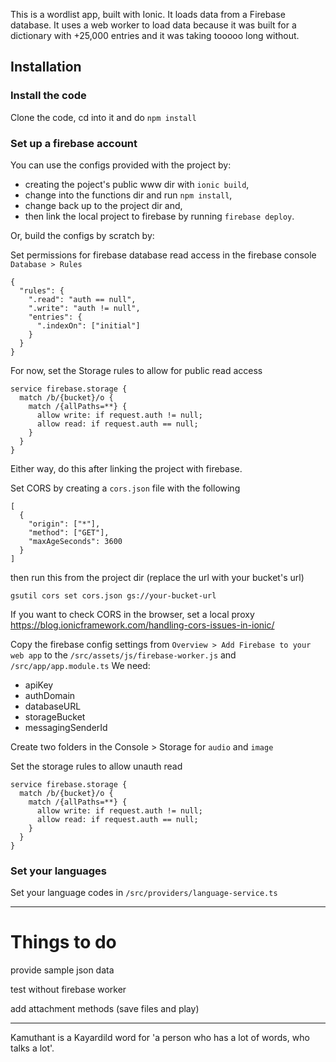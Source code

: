 This is a wordlist app, built with Ionic. It loads data from a Firebase database. It uses a web worker to load data because it was built for a dictionary with +25,000 entries and it was taking tooooo long without.

## Installation


### Install the code

Clone the code, cd into it and do `npm install`


### Set up a firebase account

You can use the configs provided with the project by:

- creating the poject's public www dir with `ionic build`,
- change into the functions dir and run `npm install`,
- change back up to the project dir and,
- then link the local project to firebase by running `firebase deploy`. 

Or, build the configs by scratch by:

Set permissions for firebase database read access in the firebase console `Database > Rules`

    {
      "rules": {
        ".read": "auth == null",
        ".write": "auth != null",
        "entries": {
          ".indexOn": ["initial"]
        }
      }
    }

For now, set the Storage rules to allow for public read access

    service firebase.storage {
      match /b/{bucket}/o {
        match /{allPaths=**} {
          allow write: if request.auth != null;
          allow read: if request.auth == null;
        }
      }
    }




Either way, do this after linking the project with firebase.

Set CORS by creating a `cors.json` file with the following

```
[
  {
    "origin": ["*"],
    "method": ["GET"],
    "maxAgeSeconds": 3600
  }
]
```

then run this from the project dir (replace the url with your bucket's url)

    gsutil cors set cors.json gs://your-bucket-url

If you want to check CORS in the browser, set a local proxy
https://blog.ionicframework.com/handling-cors-issues-in-ionic/




Copy the firebase config settings from `Overview > Add Firebase to your web app` to the `/src/assets/js/firebase-worker.js` and `/src/app/app.module.ts` We need: 

- apiKey
- authDomain
- databaseURL
- storageBucket
- messagingSenderId

Create two folders in the Console > Storage for `audio` and `image`

Set the storage rules to allow unauth read

```
service firebase.storage {
  match /b/{bucket}/o {
    match /{allPaths=**} {
      allow write: if request.auth != null;
      allow read: if request.auth == null;
    }
  }
}
```



### Set your languages

Set your language codes in `/src/providers/language-service.ts`

 

-----

# Things to do 

provide sample json data

test without firebase worker

add attachment methods (save files and play)


-----

Kamuthant is a Kayardild word for 'a person who has a lot of words, who talks a lot'. 
